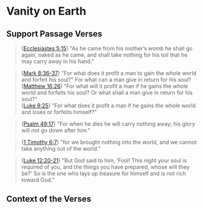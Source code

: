 # Vanity on Earth

## Support Passage Verses

> ([Ecclesiastes 5:15](https://biblehub.com/ecclesiastes/5-15.htm)) "As he came from his mother’s womb he shall go again, naked as he came, and shall take nothing for his toil that he may carry away in his hand."

> ([Mark 8:36-37](https://biblehub.com/mark/8-36.htm)) "For what does it profit a man to gain the whole world and forfeit his soul?" For what can a man give in return for his soul? \
> ([Matthew 16:26](https://biblehub.com/matthew/16-26.htm)) "For what will it profit a man if he gains the whole world and forfeits his soul? Or what shall a man give in return for his soul?" \
> ([Luke 9:25](https://biblehub.com/luke/9-25.htm))  "For what does it profit a man if he gains the whole world and loses or forfeits himself?"

> ([Psalm 49:17](https://biblehub.com/psalms/49-17.htm))  "For when he dies he will carry nothing away; his glory will not go down after him."

> ([1 Timothy 6:7](https://biblehub.com/1_timothy/6-7.htm))  "for we brought nothing into the world, and we cannot take anything out of the world."

> ([Luke 12:20-21](https://biblehub.com/luke/12-20.htm))  "But God said to him, ‘Fool! This night your soul is required of you, and the things you have prepared, whose will they be?’ So is the one who lays up treasure for himself and is not rich toward God."

## Context of the Verses

